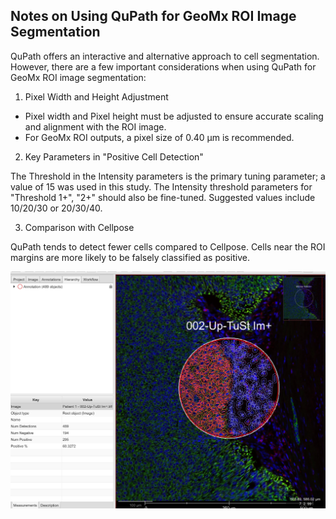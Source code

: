 ## Notes on Using QuPath for GeoMx ROI Image Segmentation

QuPath offers an interactive and alternative approach to cell segmentation. However, there are a few important considerations when using QuPath for GeoMx ROI image segmentation:

1. Pixel Width and Height Adjustment

- Pixel width and Pixel height must be adjusted to ensure accurate scaling and alignment with the ROI image.
- For GeoMx ROI outputs, a pixel size of 0.40 µm is recommended.

2. Key Parameters in "Positive Cell Detection"

The Threshold in the Intensity parameters is the primary tuning parameter; a value of 15 was used in this study.
The Intensity threshold parameters for "Threshold 1+", "2+" should also be fine-tuned. Suggested values include 10/20/30 or 20/30/40.

3. Comparison with Cellpose

QuPath tends to detect fewer cells compared to Cellpose.
Cells near the ROI margins are more likely to be falsely classified as positive.



<p align="center">
  <img width="700"  src="https://github.com/wanglab1/ROICellTrack/blob/main/misc/Qupath_example1.jpg">
</p>
